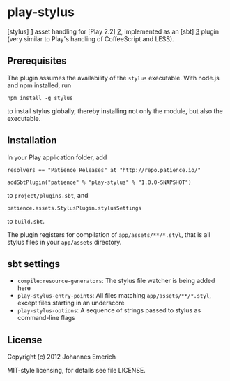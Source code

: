 play-stylus
===========

[stylus] [1] asset handling for [Play 2.2] [2], implemented as an [sbt] [3]
plugin (very similar to Play's handling of CoffeeScript and LESS).

Prerequisites
-------------

The plugin assumes the availability of the `stylus` executable. With
node.js and npm installed, run

    npm install -g stylus

to install stylus globally, thereby installing not only the module, but
also the executable.

Installation
------------

In your Play application folder, add

    resolvers += "Patience Releases" at "http://repo.patience.io/"

    addSbtPlugin("patience" % "play-stylus" % "1.0.0-SNAPSHOT")

to `project/plugins.sbt`, and

    patience.assets.StylusPlugin.stylusSettings

to `build.sbt`.

The plugin registers for compilation of `app/assets/**/*.styl`, that is all stylus files in your `app/assets` directory.

sbt settings
------------

  - `compile:resource-generators`: The stylus file watcher is being added here
  - `play-stylus-entry-points`: All files matching `app/assets/**/*.styl`, except files starting in an underscore
  - `play-stylus-options`: A sequence of strings passed to stylus as command-line flags

License
-------

Copyright (c) 2012 Johannes Emerich

MIT-style licensing, for details see file LICENSE.

[1]: http://learnboost.github.com/stylus/
[2]: http://www.playframework.org/
[3]: https://github.com/harrah/xsbt
